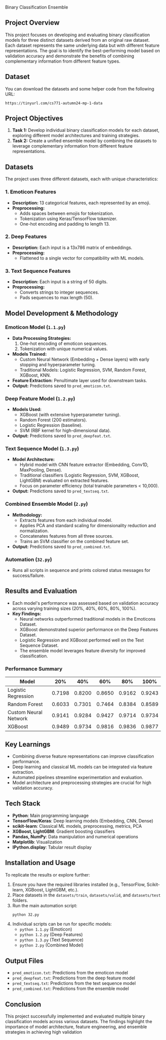 Binary Classification Ensemble

## Project Overview
This project focuses on developing and evaluating binary classification models for three distinct datasets derived from an original raw dataset. Each dataset represents the same underlying data but with different feature representations. The goal is to identify the best-performing model based on validation accuracy and demonstrate the benefits of combining complementary information from different feature types.

## Dataset

You can download the datasets and some helper code from the following URL:

```
https://tinyurl.com/cs771-autumn24-mp-1-data
```


## Project Objectives
1. **Task 1:** Develop individual binary classification models for each dataset, exploring different model architectures and training strategies.
2. **Task 2:** Create a unified ensemble model by combining the datasets to leverage complementary information from different feature representations.

## Datasets

The project uses three different datasets, each with unique characteristics:

### 1. Emoticon Features
- **Description:** 13 categorical features, each represented by an emoji.
- **Preprocessing:** 
  - Adds spaces between emojis for tokenization.
  - Tokenization using Keras/TensorFlow tokenizer.
  - One-hot encoding and padding to length 13.

### 2. Deep Features
- **Description:** Each input is a 13x786 matrix of embeddings.
- **Preprocessing:** 
  - Flattened to a single vector for compatibility with ML models.

### 3. Text Sequence Features
- **Description:** Each input is a string of 50 digits.
- **Preprocessing:** 
  - Converts strings to integer sequences.
  - Pads sequences to max length (50).

## Model Development & Methodology

### Emoticon Model (`1.1.py`)
- **Data Processing Strategies:**
  1. One-hot encoding of emoticon sequences.
  2. Tokenization with unique numerical values.
- **Models Trained:**
  - Custom Neural Network (Embedding + Dense layers) with early stopping and hyperparameter tuning.
  - Traditional Models: Logistic Regression, SVM, Random Forest, XGBoost, KNN.
- **Feature Extraction:** Penultimate layer used for downstream tasks.
- **Output:** Predictions saved to `pred_emoticon.txt`.

### Deep Feature Model (`1.2.py`)
- **Models Used:**
  - XGBoost (with extensive hyperparameter tuning).
  - Random Forest (200 estimators).
  - Logistic Regression (baseline).
  - SVM (RBF kernel for high-dimensional data).
- **Output:** Predictions saved to `pred_deepfeat.txt`.

### Text Sequence Model (`1.3.py`)
- **Model Architecture:**
  - Hybrid model with CNN feature extractor (Embedding, Conv1D, MaxPooling, Dense).
  - Traditional classifiers (Logistic Regression, SVM, XGBoost, LightGBM) evaluated on extracted features.
  - Focus on parameter efficiency (total trainable parameters < 10,000).
- **Output:** Predictions saved to `pred_textseq.txt`.

### Combined Ensemble Model (`2.py`)
- **Methodology:**
  - Extracts features from each individual model.
  - Applies PCA and standard scaling for dimensionality reduction and normalization.
  - Concatenates features from all three sources.
  - Trains an SVM classifier on the combined feature set.
- **Output:** Predictions saved to `pred_combined.txt`.

### Automation (`32.py`)
- Runs all scripts in sequence and prints colored status messages for success/failure.

## Results and Evaluation

- Each model's performance was assessed based on validation accuracy across varying training sizes (20%, 40%, 60%, 80%, 100%).
- **Key Findings:**
  - Neural networks outperformed traditional models in the Emoticons Dataset.
  - XGBoost demonstrated superior performance on the Deep Features Dataset.
  - Logistic Regression and XGBoost performed well on the Text Sequence Dataset.
  - The ensemble model leverages feature diversity for improved classification.

### Performance Summary

| Model                     | 20%   | 40%   | 60%   | 80%   | 100%  |
|---------------------------|-------|-------|-------|-------|-------|
| Logistic Regression       | 0.7198 | 0.8200 | 0.8650 | 0.9162 | 0.9243 |
| Random Forest             | 0.6033 | 0.7301 | 0.7464 | 0.8384 | 0.8589 |
| Custom Neural Network     | 0.9141 | 0.9284 | 0.9427 | 0.9714 | 0.9734 |
| XGBoost                   | 0.9489 | 0.9734 | 0.9816 | 0.9836 | 0.9877 |

## Key Learnings

- Combining diverse feature representations can improve classification performance.
- Deep learning and classical ML models can be integrated via feature extraction.
- Automated pipelines streamline experimentation and evaluation.
- Model architecture and preprocessing strategies are crucial for high validation accuracy.

## Tech Stack

- **Python**: Main programming language
- **TensorFlow/Keras**: Deep learning models (Embedding, CNN, Dense)
- **scikit-learn**: Classical ML models, preprocessing, metrics, PCA
- **XGBoost, LightGBM**: Gradient boosting classifiers
- **Pandas, NumPy**: Data manipulation and numerical operations
- **Matplotlib**: Visualization
- **IPython.display**: Tabular result display

## Installation and Usage

To replicate the results or explore further:
1. Ensure you have the required libraries installed (e.g., TensorFlow, Scikit-learn, XGBoost, LightGBM, etc.).
2. Place datasets in the `datasets/train`, `datasets/valid`, and `datasets/test` folders.
3. Run the main automation script:
   ```bash
   python 32.py
   ```
4. Individual scripts can be run for specific models:
   - `python 1.1.py` (Emoticon)
   - `python 1.2.py` (Deep Features)
   - `python 1.3.py` (Text Sequence)
   - `python 2.py` (Combined Model)

## Output Files

- `pred_emoticon.txt`: Predictions from the emoticon model
- `pred_deepfeat.txt`: Predictions from the deep feature model
- `pred_textseq.txt`: Predictions from the text sequence model
- `pred_combined.txt`: Predictions from the ensemble model

## Conclusion


This project successfully implemented and evaluated multiple binary classification models across various datasets. The findings highlight the importance of model architecture, feature engineering, and ensemble strategies in achieving high validation
